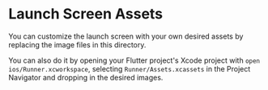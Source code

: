 # Launch Screen Assets

You can customize the launch screen with your own desired assets 
by replacing the image files in this directory.

You can also do it by opening your 
Flutter project's Xcode project with `open ios/Runner.xcworkspace`, 
selecting `Runner/Assets.xcassets` in
the Project Navigator and dropping in the desired images.